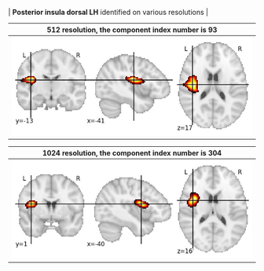 


| **Posterior insula dorsal LH** identified on various resolutions |

| 512 resolution, the component index number is 93|  
|:---:|  
| ![Component 512](../512/final/93.jpg "From component 512: Posterior insula dorsal LH") |

| 1024 resolution, the component index number is 304|  
|:---:|  
| ![Component 1024](../1024/final/304.jpg "From component 1024: Posterior insula dorsal LH") |